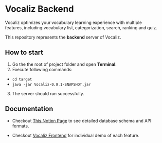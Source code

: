 
# Vocaliz Backend

Vocaliz optimizes your vocabulary learning experience with multiple features, including vocabulary list, categorization, search, ranking and quiz. 

This repository represents the __backend__ server of Vocaliz.

## How to start

1. Go the the root of project folder and open __Terminal__.
2. Execute following commands:  
  - ```cd target```  
  - ```java -jar Vocaliz-0.0.1-SNAPSHOT.jar```
3. The server should run successfully.

## Documentation

- Checkout [This Notion Page](https://simple-lentil-d72.notion.site/Vocaliz-Backend-672a178b491942c7b78cda780f29ba48) to see detailed database schema and API formats.

- Checkout [Vocaliz Frontend](https://github.com/genewang0929/Vocaliz-Frontend) for individual demo of each feature.

